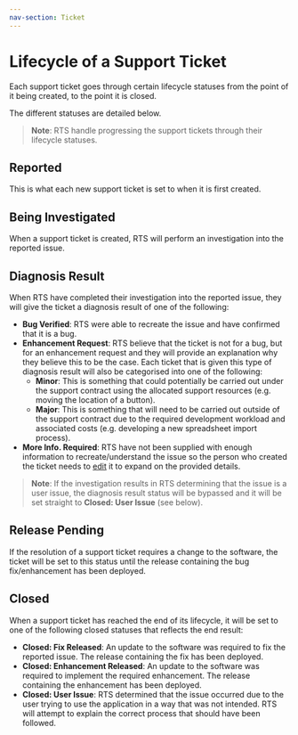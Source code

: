 ```yaml
---
nav-section: Ticket
---
```

# Lifecycle of a Support Ticket

Each support ticket goes through certain lifecycle statuses from the point of it being created, to the point it is closed.

The different statuses are detailed below.

>**Note**: RTS handle progressing the support tickets through their lifecycle statuses.

## Reported

This is what each new support ticket is set to when it is first created.

## Being Investigated

When a support ticket is created, RTS will perform an investigation into the reported issue.

## Diagnosis Result

When RTS have completed their investigation into the reported issue, they will give the ticket a diagnosis result of one of the following:

- **Bug Verified**: RTS were able to recreate the issue and have confirmed that it is a bug.
- **Enhancement Request**: RTS believe that the ticket is not for a bug, but for an enhancement request and they will provide an explanation why they believe this to be the case. Each ticket that is given this type of diagnosis result will also be categorised into one of the following:
  - **Minor**: This is something that could potentially be carried out under the support contract using the allocated support resources (e.g. moving the location of a button).
  - **Major**: This is something that will need to be carried out outside of the support contract due to the required development workload and associated costs (e.g. developing a new spreadsheet import process).
- **More Info. Required**: RTS have not been supplied with enough information to recreate/understand the issue so the person who created the ticket needs to [edit](edit) it to expand on the provided details.

> **Note**: If the investigation results in RTS determining that the issue is a user issue, the diagnosis result status will be bypassed and it will be set straight to **Closed: User Issue** (see below).

## Release Pending

If the resolution of a support ticket requires a change to the software, the ticket will be set to this status until the release containing the bug fix/enhancement has been deployed.

## Closed

When a support ticket has reached the end of its lifecycle, it will be set to one of the following closed statuses that reflects the end result:

- **Closed: Fix Released**: An update to the software was required to fix the reported issue. The release containing the fix has been deployed.
- **Closed: Enhancement Released**: An update to the software was required to implement the required enhancement. The release containing the enhancement has been deployed.
- **Closed: User Issue**: RTS determined that the issue occurred due to the user trying to use the application in a way that was not intended. RTS will attempt to explain the correct process that should have been followed.
